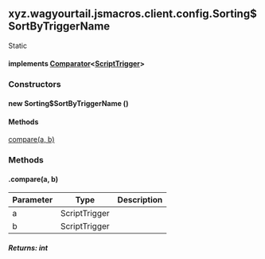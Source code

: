 

xyz.wagyourtail.jsmacros.client.config.Sorting$SortByTriggerName
----------------------------------------------------------------

Static
#### implements [Comparator](https://docs.oracle.com/javase/8/docs/api/index.html?java/util/Comparator.html)<[ScriptTrigger](1.9.2/xyz/wagyourtail/jsmacros/core/config/ScriptTrigger.html)>

### Constructors

#### new Sorting$SortByTriggerName ()




#### Methods

[compare(a, b)](#compare-ScriptTrigger-ScriptTrigger-)



### Methods

#### .compare(a, b)

| Parameter | Type | Description |
|---|---|---|
| a | ScriptTrigger |  |
| b | ScriptTrigger |  |

##### Returns: int




